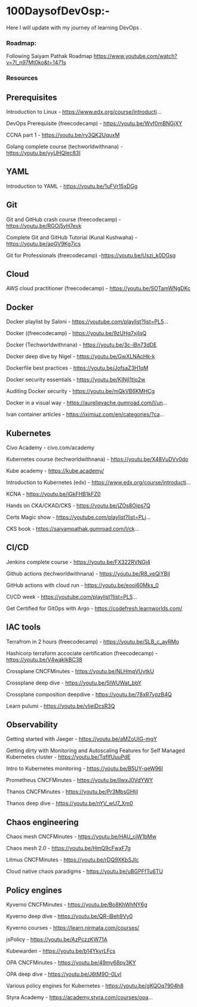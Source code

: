 # 100DaysofDevOsp:-
Here I will update with my journey of learning DevOps .
### Roadmap:
Following Saiyam Pathak Roadmap https://www.youtube.com/watch?v=7l_n97Mt0ko&t=1471s

### Resources 
## Prerequisites
Introduction to Linux - https://www.edx.org/course/introducti...

DevOps Prerequisite (freecodecamp) - https://youtu.be/Wvf0mBNGjXY

CCNA part 1 - https://youtu.be/rv3QK2UquxM

Golang complete course (techworldwithnana) - https://youtu.be/yyUHQIec83I

## YAML

Introduction to YAML - https://youtu.be/1uFVr15xDGg

## Git
Git and GitHub crash course  (freecodecamp) - https://youtu.be/RGOj5yH7evk

Complete Git and GitHub Tutorial (Kunal Kushwaha) - https://youtu.be/apGV9Kg7ics

Git for Professionals (freecodecamp)  -https://youtu.be/Uszj_k0DGsg

## Cloud

AWS cloud practitioner (freecodecamp) - https://youtu.be/SOTamWNgDKc

## Docker

Docker playlist by Saloni - https://youtube.com/playlist?list=PL5...

Docker ((freecodecamp)  - https://youtu.be/9zUHg7xjIqQ

Docker (Techworldwithnana) - https://youtu.be/3c-iBn73dDE

Docker deep dive by Nigel - https://youtu.be/GwXLNAcHk-k

Dockerfile best practices - https://youtu.be/JofsaZ3H1qM

Docker security essentials - https://youtu.be/KINjI1tlo2w

Auditing Docker security - https://youtu.be/mQkVB6KMHCg

Docker in a visual way - https://aurelievache.gumroad.com/l/un...

Ivan container articles - https://iximiuz.com/en/categories/?ca...

## Kubernetes

Civo Academy - civo.com/academy

Kubernetes course (techworldwithnana) - https://youtu.be/X48VuDVv0do

Kube academy - https://kube.academy/

Introduction to Kubernetes (edx) - https://www.edx.org/course/introducti...

KCNA - https://youtu.be/iGkFHB1kFZ0

Hands on CKA/CKAD/CKS - https://youtu.be/jZOs8Oips7Q

Certs Magic show - https://youtube.com/playlist?list=PLj...

CKS book - https://saiyampathak.gumroad.com/l/ck...

## CI/CD

Jenkins complete course - https://youtu.be/FX322RVNGj4

Github actions (techworldwithnana) - https://youtu.be/R8_veQiYBjI

GitHub actions with cloud run - https://youtu.be/eooi60Mks_0

CI/CD week - https://youtube.com/playlist?list=PL5...

Get Certified for GitOps with Argo - https://codefresh.learnworlds.com/

## IAC tools

Terrafrom in 2 hours (freecodecamp) - https://youtu.be/SLB_c_ayRMo

Hashicorp terraform accociate certification (freecodecamp) - https://youtu.be/V4waklkBC38

Crossplane CNCFMinutes - https://youtu.be/NLHmqVUvtkU

Crossplane deep dive - https://youtu.be/5lWUWat_bbY

Crossplane composition deepdive - https://youtu.be/78xR7ypzB4Q

Learn pulumi - https://youtu.be/vIjeiDcsR3Q

## Observability

Getting started with Jaeger - https://youtu.be/aMZoUIG-mgY

Getting dirty with Monitoring and Autoscaling Features for Self Managed Kubernetes cluster - https://youtu.be/TqfIfUuuPdE

Intro to Kubernetes monitoring - https://youtu.be/B5UY-qeW96I

Prometheus CNCFMinutes - https://youtu.be/llwxJ0VdYWY

Thanos CNCFMinutes - https://youtu.be/Pr3MbsGHljI

Thanos deep dive - https://youtu.be/nYV_wU7_Xm0

## Chaos engineering

Chaos mesh CNCFMinutes - https://youtu.be/HAU_cjW1bMw

Chaos mesh 2.0 - https://youtu.be/HmQ9cFwxF7g

Litmus CNCFMinutes - https://youtu.be/rDQ9XKbSJIc

Cloud native chaos paradigms - https://youtu.be/uBGPFfTu6TU

## Policy engines

Kyverno CNCFMinutes - https://youtu.be/Bo8KhWhNY6g

Kyverno deep dive - https://youtu.be/QR-iBeh9Vy0

Kyverno courses - https://learn.nirmata.com/courses/

jsPolicy - https://youtu.be/AzPczzKW71A

Kubewarden - https://youtu.be/b14YkyrLFcs

OPA CNCFMinutes - https://youtu.be/49my68py3KY

OPA deep dive - https://youtu.be/J6tM9O-0LvI

Various policy engines for Kubernetes - https://youtu.be/gKQOq7904h8

Styra Academy - https://academy.styra.com/courses/opa...

